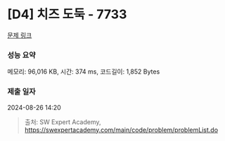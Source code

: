 # [D4] 치즈 도둑 - 7733 

[문제 링크](https://swexpertacademy.com/main/code/problem/problemDetail.do?contestProbId=AWrDOdQqRCUDFARG) 

### 성능 요약

메모리: 96,016 KB, 시간: 374 ms, 코드길이: 1,852 Bytes

### 제출 일자

2024-08-26 14:20



> 출처: SW Expert Academy, https://swexpertacademy.com/main/code/problem/problemList.do